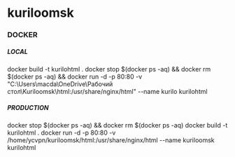# kuriloomsk

### DOCKER

##### LOCAL

docker build -t kurilohtml .
docker stop $(docker ps -aq) && docker rm $(docker ps -aq) && docker run -d -p 80:80 -v "C:\Users\macda\OneDrive\Рабочий стол\Kuriloomsk\html:/usr/share/nginx/html" --name kurilo kurilohtml

##### PRODUCTION

docker stop $(docker ps -aq) && docker rm $(docker ps -aq)
docker build -t kurilohtml .
docker run -d -p 80:80 -v /home/ycvpn/kuriloomsk/html:/usr/share/nginx/html --name kuriloomsk kurilohtml 